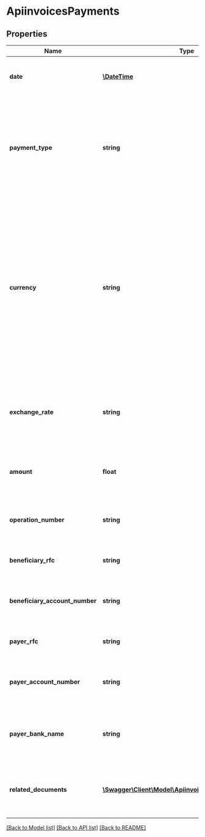 # ApiinvoicesPayments

## Properties
Name | Type | Description | Notes
------------ | ------------- | ------------- | -------------
**date** | [**\DateTime**](\DateTime.md) | ISO-8601 timestamp when the payment was made. | 
**payment_type** | **string** | Payment type code used for this invoice, as defined by the country&#x27;s legal entity.  - 🇲🇽 Mexico [SAT catalog reference article](https://developers.belvo.com/docs/sat-catalogs#payment-type) | 
**currency** | **string** | The currency of the payment. For example:  - 🇧🇷 BRL (Brazilian Real) - 🇨🇴 COP (Colombian Peso) - 🇲🇽 MXN (Mexican Peso)  Please note that other currencies other than in the list above may be returned. | 
**exchange_rate** | **string** | The &#x60;currency&#x60; to MXN currency exchange rate when the payment was made. | 
**amount** | **float** | The invoice amount, in the currency of the original invoice. | 
**operation_number** | **string** | The fiscal institution&#x27;s internal identifier for the operation. | 
**beneficiary_rfc** | **string** | The fiscal ID of the payment beneficiary. | [optional] 
**beneficiary_account_number** | **string** | The bank account number of the payment beneficiary. | 
**payer_rfc** | **string** | The fiscal ID of the payment issuer. | 
**payer_account_number** | **string** | The bank account number of the payment issuer. | 
**payer_bank_name** | **string** | The banking institution that was used by the payment issuer. | 
**related_documents** | [**\Swagger\Client\Model\ApiinvoicesRelatedDocuments[]**](ApiinvoicesRelatedDocuments.md) | A list of all the related deferred invoices affected by the payment. | 

[[Back to Model list]](../../README.md#documentation-for-models) [[Back to API list]](../../README.md#documentation-for-api-endpoints) [[Back to README]](../../README.md)

